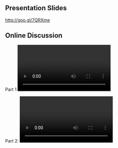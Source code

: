 
## Presentation Slides

http://goo.gl/7QRXme


## Online Discussion

Part 1
<VIDEO>https://www.youtube.com/watch?v=9yYupUrWCd8&feature=youtu.be</VIDEO>

Part 2: 
<VIDEO>https://www.youtube.com/watch?v=soKWDbVImUs&t=0s</VIDEO>


